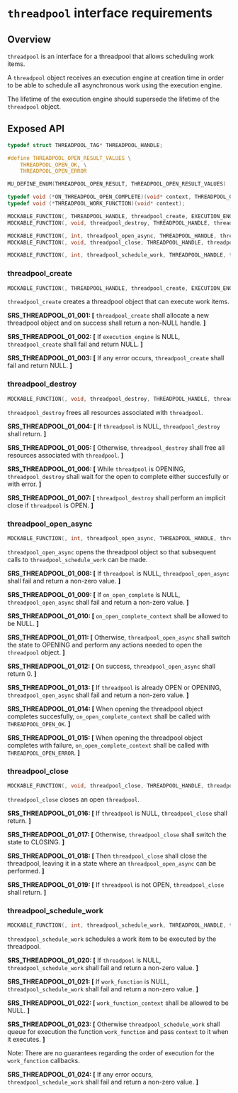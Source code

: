 ﻿`threadpool` interface requirements
================

## Overview

`threadpool` is an interface for a threadpool that allows scheduling work items.

A `threadpool` object receives an execution engine at creation time in order to be able to schedule all asynchronous work using the execution engine.

The lifetime of the execution engine should supersede the lifetime of the `threadpool` object.

## Exposed API

```c
typedef struct THREADPOOL_TAG* THREADPOOL_HANDLE;

#define THREADPOOL_OPEN_RESULT_VALUES \
    THREADPOOL_OPEN_OK, \
    THREADPOOL_OPEN_ERROR

MU_DEFINE_ENUM(THREADPOOL_OPEN_RESULT, THREADPOOL_OPEN_RESULT_VALUES)

typedef void (*ON_THREADPOOL_OPEN_COMPLETE)(void* context, THREADPOOL_OPEN_RESULT open_result);
typedef void (*THREADPOOL_WORK_FUNCTION)(void* context);

MOCKABLE_FUNCTION(, THREADPOOL_HANDLE, threadpool_create, EXECUTION_ENGINE_HANDLE, execution_engine);
MOCKABLE_FUNCTION(, void, threadpool_destroy, THREADPOOL_HANDLE, threadpool);

MOCKABLE_FUNCTION(, int, threadpool_open_async, THREADPOOL_HANDLE, threadpool, ON_THREADPOOL_OPEN_COMPLETE, on_open_complete, void*, on_open_complete_context);
MOCKABLE_FUNCTION(, void, threadpool_close, THREADPOOL_HANDLE, threadpool);

MOCKABLE_FUNCTION(, int, threadpool_schedule_work, THREADPOOL_HANDLE, threadpool, THREADPOOL_WORK_FUNCTION, work_function, void*, work_function_context);
```

### threadpool_create

```c
MOCKABLE_FUNCTION(, THREADPOOL_HANDLE, threadpool_create, EXECUTION_ENGINE_HANDLE, execution_engine);
```

`threadpool_create` creates a threadpool object that can execute work items.

**SRS_THREADPOOL_01_001: [** `threadpool_create` shall allocate a new threadpool object and on success shall return a non-NULL handle. **]**

**SRS_THREADPOOL_01_002: [** If `execution_engine` is NULL, `threadpool_create` shall fail and return NULL. **]**

**SRS_THREADPOOL_01_003: [** If any error occurs, `threadpool_create` shall fail and return NULL. **]**

### threadpool_destroy

```c
MOCKABLE_FUNCTION(, void, threadpool_destroy, THREADPOOL_HANDLE, threadpool);
```

`threadpool_destroy` frees all resources associated with `threadpool`.

**SRS_THREADPOOL_01_004: [** If `threadpool` is NULL, `threadpool_destroy` shall return. **]**

**SRS_THREADPOOL_01_005: [** Otherwise, `threadpool_destroy` shall free all resources associated with `threadpool`. **]**

**SRS_THREADPOOL_01_006: [** While `threadpool` is OPENING, `threadpool_destroy` shall wait for the open to complete either succesfully or with error. **]**

**SRS_THREADPOOL_01_007: [** `threadpool_destroy` shall perform an implicit close if `threadpool` is OPEN. **]**

### threadpool_open_async

```c
MOCKABLE_FUNCTION(, int, threadpool_open_async, THREADPOOL_HANDLE, threadpool, ON_THREADPOOL_OPEN_COMPLETE, on_open_complete, void*, on_open_complete_context);
```

`threadpool_open_async` opens the threadpool object so that subsequent calls to `threadpool_schedule_work` can be made.

**SRS_THREADPOOL_01_008: [** If `threadpool` is NULL, `threadpool_open_async` shall fail and return a non-zero value. **]**

**SRS_THREADPOOL_01_009: [** If `on_open_complete` is NULL, `threadpool_open_async` shall fail and return a non-zero value. **]**

**SRS_THREADPOOL_01_010: [** `on_open_complete_context` shall be allowed to be NULL. **]**

**SRS_THREADPOOL_01_011: [** Otherwise, `threadpool_open_async` shall switch the state to OPENING and perform any actions needed to open the `threadpool` object. **]**

**SRS_THREADPOOL_01_012: [** On success, `threadpool_open_async` shall return 0. **]**

**SRS_THREADPOOL_01_013: [** If `threadpool` is already OPEN or OPENING, `threadpool_open_async` shall fail and return a non-zero value. **]**

**SRS_THREADPOOL_01_014: [** When opening the threadpool object completes succesfully, `on_open_complete_context` shall be called with `THREADPOOL_OPEN_OK`. **]**

**SRS_THREADPOOL_01_015: [** When opening the threadpool object completes with failure, `on_open_complete_context` shall be called with `THREADPOOL_OPEN_ERROR`. **]**

### threadpool_close

```c
MOCKABLE_FUNCTION(, void, threadpool_close, THREADPOOL_HANDLE, threadpool);
```

`threadpool_close` closes an open `threadpool`.

**SRS_THREADPOOL_01_016: [** If `threadpool` is NULL, `threadpool_close` shall return. **]**

**SRS_THREADPOOL_01_017: [** Otherwise, `threadpool_close` shall switch the state to CLOSING. **]**

**SRS_THREADPOOL_01_018: [** Then `threadpool_close` shall close the threadpool, leaving it in a state where an `threadpool_open_async` can be performed. **]**

**SRS_THREADPOOL_01_019: [** If `threadpool` is not OPEN, `threadpool_close` shall return. **]**

### threadpool_schedule_work

```c
MOCKABLE_FUNCTION(, int, threadpool_schedule_work, THREADPOOL_HANDLE, threadpool, THREADPOOL_WORK_FUNCTION, work_function, void*, work_function_context);
```

`threadpool_schedule_work` schedules a work item to be executed by the threadpool.

**SRS_THREADPOOL_01_020: [** If `threadpool` is NULL, `threadpool_schedule_work` shall fail and return a non-zero value. **]**

**SRS_THREADPOOL_01_021: [** If `work_function` is NULL, `threadpool_schedule_work` shall fail and return a non-zero value. **]**

**SRS_THREADPOOL_01_022: [** `work_function_context` shall be allowed to be NULL. **]**

**SRS_THREADPOOL_01_023: [** Otherwise `threadpool_schedule_work` shall queue for execution the function `work_function` and pass `context` to it when it executes. **]**

Note: There are no guarantees regarding the order of execution for the `work_function` callbacks.

**SRS_THREADPOOL_01_024: [** If any error occurs, `threadpool_schedule_work` shall fail and return a non-zero value. **]**
